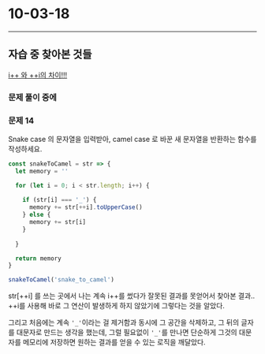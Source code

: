# 10-03-18

---

## 자습 중 찾아본 것들

[i++ 와 ++i의 차이!!!](http://blog.naver.com/PostView.nhn?blogId=gguggu2000&logNo=80126225496)


### 문제 풀이 중에

### 문제 14

Snake case 의 문자열을 입력받아, camel case 로 바꾼 새 문자열을 반환하는 함수를 작성하세요.
```js
const snakeToCamel = str => {
  let memory = ''

  for (let i = 0; i < str.length; i++) {
    
    if (str[i] === '_') {
      memory += str[++i].toUpperCase()
    } else {
      memory += str[i]
    }
  
  }

  return memory
}

snakeToCamel('snake_to_camel')
```

str[++i] 를 쓰는 곳에서 나는 계속 i++를 썼다가 잘못된 결과를 못얻어서 찾아본 결과.. ++i를 사용해 바로 그 연산이 발생하게 하지 않았기에 그렇다는 것을 알았다.

그리고 처음에는 계속 `'_'`이라는 걸 제거함과 동시에 그 공간을 삭제하고, 그 뒤의 글자를 대문자로 만드는 생각을 했는데, 그럴 필요없이 `'_'`를 만나면 단순하게 그것의 대문자를 메모리에 저장하면 원하는 결과를 얻을 수 있는 로직을 깨달았다.